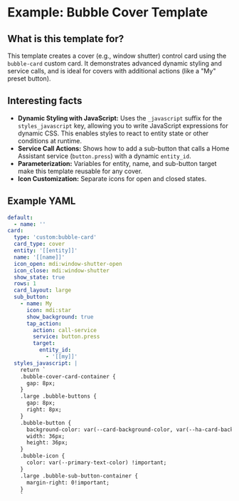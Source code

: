 # Example: Bubble Cover Template

## What is this template for?
This template creates a cover (e.g., window shutter) control card using the `bubble-card` custom card. It demonstrates advanced dynamic styling and service calls, and is ideal for covers with additional actions (like a "My" preset button).

## Interesting facts
- **Dynamic Styling with JavaScript:** Uses the `_javascript` suffix for the `styles_javascript` key, allowing you to write JavaScript expressions for dynamic CSS. This enables styles to react to entity state or other conditions at runtime.
- **Service Call Actions:** Shows how to add a sub-button that calls a Home Assistant service (`button.press`) with a dynamic `entity_id`.
- **Parameterization:** Variables for entity, name, and sub-button target make this template reusable for any cover.
- **Icon Customization:** Separate icons for open and closed states.

## Example YAML
```yaml
default:
  - name: ''
card:
  type: 'custom:bubble-card'
  card_type: cover
  entity: '[[entity]]'
  name: '[[name]]'
  icon_open: mdi:window-shutter-open
  icon_close: mdi:window-shutter
  show_state: true
  rows: 1
  card_layout: large
  sub_button:
    - name: My
      icon: mdi:star
      show_background: true
      tap_action:
        action: call-service
        service: button.press
        target:
          entity_id:
            - '[[my]]'
  styles_javascript: |
    return `
    .bubble-cover-card-container {
      gap: 8px;
    }
    .large .bubble-buttons {
      gap: 8px;
      right: 8px;
    }
    .bubble-button {
      background-color: var(--card-background-color, var(--ha-card-background));
      width: 36px;
      height: 36px;
    }
    .bubble-icon {
      color: var(--primary-text-color) !important;
    }
    .large .bubble-sub-button-container {
      margin-right: 0!important;
    }
    `
```
